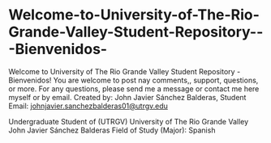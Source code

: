 # Welcome-to-University-of-The-Rio-Grande-Valley-Student-Repository---Bienvenidos-
Welcome to University of The Rio Grande Valley Student Repository - Bienvenidos! You are welcome to post nay comments,, support, questions, or more. For any questions, please send me a message or contact me here myself or by email. Created by: John Javier Sánchez Balderas, Student Email: johnjavier.sanchezbalderas01@utrgv.edu


Undergraduate Student of (UTRGV) University of The Rio Grande Valley
John Javier Sánchez Balderas
Field of Study (Major): Spanish
